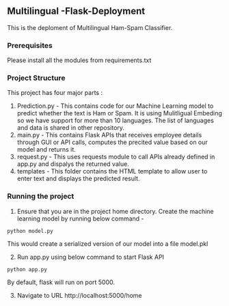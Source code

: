 ## Multilingual -Flask-Deployment
This is the deploment of Multilingual Ham-Spam Classifier.

### Prerequisites
Please install all the modules from requirements.txt

### Project Structure
This project has four major parts :
1. Prediction.py - This contains code for our Machine Learning model to predict whether the text is Ham or Spam. It is using Mulitligual Embeding so we have support for more than 10 languages. The list of languages and data is shared in other repository.
2. main.py - This contains Flask APIs that receives employee details through GUI or API calls, computes the precited value based on our model and returns it.
3. request.py - This uses requests module to call APIs already defined in app.py and dispalys the returned value.
4. templates - This folder contains the HTML template to allow user to enter text and displays the predicted result.

### Running the project
1. Ensure that you are in the project home directory. Create the machine learning model by running below command -
```
python model.py
```
This would create a serialized version of our model into a file model.pkl

2. Run app.py using below command to start Flask API
```
python app.py
```
By default, flask will run on port 5000.

3. Navigate to URL http://localhost:5000/home
